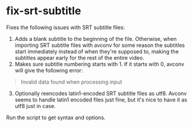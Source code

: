 fix-srt-subtitle
================

Fixes the following issues with SRT subtitle files:
1. Adds a blank subtitle to the beginning of the file. Otherwise, when importing SRT subtitle files with avconv for some reason the subtitles start immediately instead of when they're supposed to, making the subtitles appear early for the rest of the entire video.
2. Makes sure subtitle numbering starts with 1. If it starts with 0, avconv will give the following error:
> Invalid data found when processing input
3. Optionally reencodes latin1-encoded SRT subtitle files as utf8. Avconv seems to handle latin1 encoded files just fine, but it's nice to have it as utf8 just in case.

Run the script to get syntax and options.
